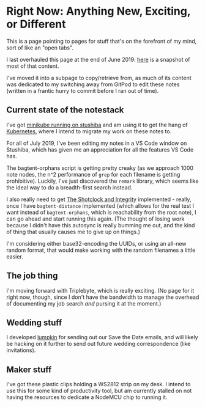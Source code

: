 # Right Now: Anything New, Exciting, or Different

This is a page pointing to pages for stuff that's on the forefront of my mind, sort of like an "open tabs".

I last overhauled this page at the end of June 2019: [here](4af24c31-8b8f-4278-af40-262389fbf415.md) is a snapshot of most of that content.

I've moved it into a subpage to copy/retrieve from, as much of its content was dedicated to my switching away from GitPod to edit these notes (written in a frantic hurry to commit before I ran out of time).

## Current state of the notestack

I've got [minikube running on stushiba](fe1645de-c2fc-4836-a338-eafae0c7e0af.md) and am using it to get the hang of [Kubernetes](f7ab56ca-06db-4c96-808f-4d0b0ee47819.md), where I intend to migrate my work on these notes to.

For all of July 2019, I've been editing my notes in a VS Code window on Stushiba, which has given me an appreciation for all the features VS Code has.

The bagtent-orphans script is getting pretty creaky (as we approach 1000 note nodes, the n^2 performance of `grep` for each filename is getting prohibitive). Luckily, I've just discovered the `remark` library, which seems like the ideal way to do a breadth-first search instead.

I also really need to get [The Shotclock and Integrity](df25aada-7f8c-420c-97bc-51366556b6be.md) implemented - really, once I have `bagtent-distance` implemented (which allows for the real test I want instead of `bagtent-orphans`, which is reachability from the root note), I can go ahead and start running this again. (The thought of losing work because I didn't have this autosync is really bumming me out, and the kind of thing that usually causes me to give up on things.)

I'm considering either base32-encoding the UUIDs, or using an all-new random format, that would make working with the random filenames a little easier.

## The job thing

I'm moving forward with Triplebyte, which is really exciting. (No page for it right now, though, since I don't have the bandwidth to manage the overhead of documenting my job search  *and* pursing it at the moment.)

## Wedding stuff

I developed [lumpkin](93fce556-92a2-4e8b-8005-1e8455abec91.md) for sending out our Save the Date emails, and will likely be hacking on it further to send out future wedding correspondence (like invitations).

## Maker stuff

I've got these plastic clips holding a WS2812 strip on my desk. I intend to use this for some kind of productivity tool, but am currently stalled on not having the resources to dedicate a NodeMCU chip to running it.
